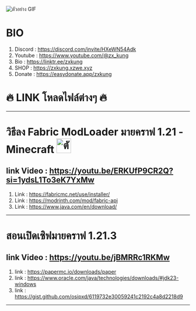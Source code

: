 ![ตัวอย่าง GIF](https://xenzy.xyz/p/s002.gif)
# BIO
1. Discord : https://discord.com/invite/HXeWN54Adk
2. Youtube : https://www.youtube.com/@zx_kung
3. Bio : https://linktr.ee/zxkung
4. SHOP : https://zxkung.xzwe.xyz
5. Donate : https://easydonate.app/zxkung
# 🔥 LINK โหลดไฟล์ต่างๆ 🔥
---
# วิธีลง Fabric ModLoader มายคราฟ 1.21 - Minecraft <img src="https://i.redd.it/hpi2fcsou3471.png" alt="ตัวอย่าง" width="40" height="40">
## link Video : https://youtu.be/ERKUfP9CR2Q?si=1ydsL1To3eK7YxMw
1. Link : https://fabricmc.net/use/installer/
2. Link : https://modrinth.com/mod/fabric-api
3. Link : https://www.java.com/en/download/
---
# สอนเปิดเซิฟมายคราฟ 1.21.3
## link Video : https://youtu.be/jBMRRc1RKMw
1. link : https://papermc.io/downloads/paper
2. link : https://www.oracle.com/java/technologies/downloads/#jdk23-windows
3. link : https://gist.github.com/osipxd/6119732e30059241c2192c4a8d2218d9
---
